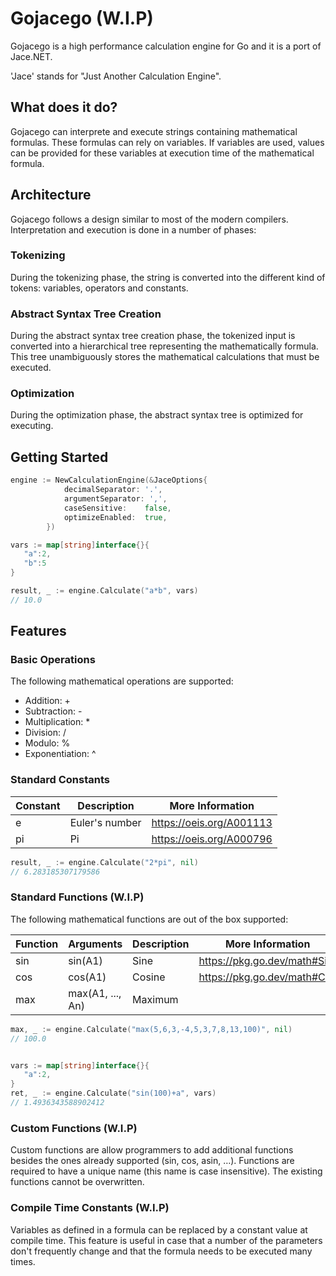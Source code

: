 # Gojacego (W.I.P)
Gojacego is a high performance calculation engine for Go and it is a port of Jace.NET. 

'Jace' stands for "Just Another Calculation Engine".
 
## What does it do?
Gojacego can interprete and execute strings containing mathematical formulas. These formulas can rely on variables. If variables are used, values can be provided for these variables at execution time of the mathematical formula.

## Architecture
Gojacego follows a design similar to most of the modern compilers. Interpretation and execution is done in a number of phases:

### Tokenizing
During the tokenizing phase, the string is converted into the different kind of tokens: variables, operators and constants.
### Abstract Syntax Tree Creation
During the abstract syntax tree creation phase, the tokenized input is converted into a hierarchical tree representing the mathematically formula. This tree unambiguously stores the mathematical calculations that must be executed.
### Optimization
During the optimization phase, the abstract syntax tree is optimized for executing.

## Getting Started 

```go
engine := NewCalculationEngine(&JaceOptions{
			decimalSeparator: '.',
			argumentSeparator: ',',
			caseSensitive:    false,
			optimizeEnabled:  true,
		})

vars := map[string]interface{}{
   "a":2,
   "b":5
}

result, _ := engine.Calculate("a*b", vars)
// 10.0
```

## Features

### Basic Operations 

The following mathematical operations are supported:
* Addition: +
* Subtraction: -
* Multiplication: *
* Division: /
* Modulo: %
* Exponentiation: ^

### Standard Constants

| Constant        |  Description | More Information |
| ------------- | -------|----|
| e |   Euler's number  | https://oeis.org/A001113 |
| pi |   Pi| https://oeis.org/A000796 |

```go
result, _ := engine.Calculate("2*pi", nil)
// 6.283185307179586
```

### Standard Functions (W.I.P)

The following mathematical functions are out of the box supported:

| Function      | Arguments  |  Description | More Information |
| ------------- |-------------| -------|----|
| sin | sin(A1)|  Sine  | https://pkg.go.dev/math#Sin |
| cos | cos(A1)|  Cosine| https://pkg.go.dev/math#Cos |
| max| max(A1, ..., An)|Maximum||


```go
max, _ := engine.Calculate("max(5,6,3,-4,5,3,7,8,13,100)", nil)
// 100.0


vars := map[string]interface{}{
   "a":2,
}
ret, _ := engine.Calculate("sin(100)+a", vars)
// 1.4936343588902412
```

### Custom Functions (W.I.P)

Custom functions are allow programmers to add additional functions besides the ones already supported (sin, cos, asin, …). Functions are required to have a unique name (this name is case insensitive). The existing functions cannot be overwritten.

### Compile Time Constants (W.I.P)

Variables as defined in a formula can be replaced by a constant value at compile time. This feature is useful in case that a number of the parameters don't frequently change and that the formula needs to be executed many times.

